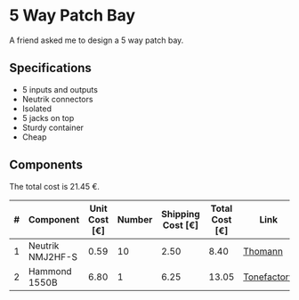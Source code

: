 # 5 Way Patch Bay
A friend asked me to design a 5 way patch bay.

## Specifications
* 5 inputs and outputs
* Neutrik connectors
* Isolated
* 5 jacks on top
* Sturdy container
* Cheap

## Components
The total cost is 21.45 €.

|   # |        Component | Unit Cost [€] | Number | Shipping Cost [€] | Total Cost [€] | Link | 
| --- | ---------------- | ------------- | ------ | ----------------- | -------------- | ---- |
|   1 | Neutrik NMJ2HF-S |          0.59 |     10 |              2.50 |           8.40 | [Thomann](https://www.thomann.de/be/neutrik_nmj2hf_s.htm) |
|   2 | Hammond 1550B    |          6.80 |      1 |              6.25 |          13.05 | [Tonefactory](https://www.tonefactory.nl/hammond-diecast-1550b-115-x-64-x-26-mm) |
